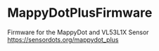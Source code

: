 # MappyDotPlusFirmware
Firmware for the MappyDot and VL53L1X Sensor https://sensordots.org/mappydot_plus
